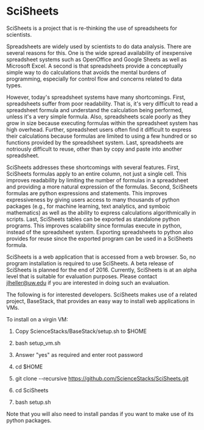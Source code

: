 # SciSheets
SciSheets is a project that is re-thinking the use of spreadsheets for scientists.

Spreadsheets are widely used by scientists to do data analysis. There are several reasons for this. One is the wide spread availability of inexpensive spreadsheet systems such as OpenOffice and Google Sheets as well as Microsoft Excel. A second is that spreadsheets provide a conceptually simple way to do calculations that avoids the mental burdens of programming, especially for control flow and concerns related to data types.

However, today's spreadsheet systems have many shortcomings. First, spreadsheets suffer from poor readability. That is, it's very difficult to read a spreadsheet formula and understand the calculation being performed, unless it's a very simple formula. Also, spreadsheets scale poorly as they grow in size because executing formulas within the spreadsheet system has high overhead. Further, spreadsheet users often find it difficult to express their calculations because formulas are limited to using a few hundred or so functions provided by the spreadsheet system. Last, spreadsheets are notriously difficult to reuse, other than by copy and paste into another spreadsheet.

SciSheets addresses these shortcomings with several features. First, SciSheets formulas apply to an entire column, not just a single cell. This improves readability by limiting the number of formulas in a spreadsheet and providing a more natural expression of the formulas. Second, SciSheets formulas are python expressions and statements. This improves expressiveness by giving users access to many thousands of python packages (e.g., for machine learning, text analytics, and symboic mathematics) as well as the ability to express calculations algorithmically in scripts. Last, SciSheets tables can be exported as standalone python programs. This improves scalability since formulas execute in python, instead of the spreadsheet system. Exporting spreadsheets to python also provides for reuse since the exported program can be used in a SciSheets formula.

SciSheets is a web application that is accessed from a web browser. So, no program installation is required to use SciSheets. A beta release of SciSheets is planned for the end of 2016. Currently, SciSheets is at an alpha level that is suitable for evaluation purposes. Please contact jlheller@uw.edu if you are interested in doing such an evaluation.

The following is for interested developers. SciSheets makes use of a related project, BaseStack, that provides an easy way to install web applications in VMs.

To install on a virgin VM:

1. Copy ScienceStacks/BaseStack/setup.sh to $HOME

2. bash setup_vm.sh

3. Answer "yes" as required and enter root password

4. cd $HOME

5. git clone --recursive https://github.com/ScienceStacks/SciSheets.git

6. cd SciSheets

7. bash setup.sh

Note that you will also need to install pandas if you want to make use of its python packages.
